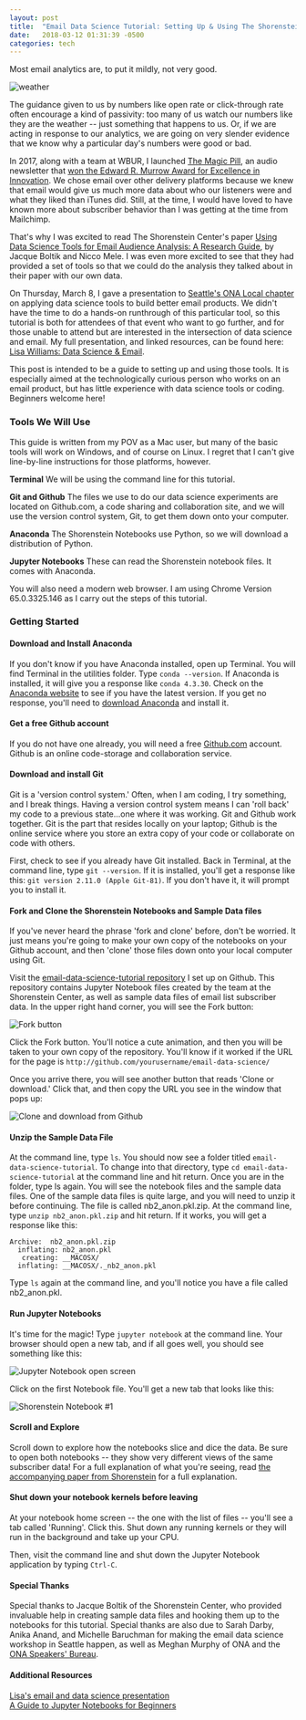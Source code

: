 ```yaml
---
layout: post
title:  "Email Data Science Tutorial: Setting Up & Using The Shorenstein Notebooks"
date:   2018-03-12 01:31:39 -0500
categories: tech
---
```


Most email analytics are, to put it mildly, not very good.

![weather](https://raw.githubusercontent.com/lisawilliams/email/gh-pages/analytics-email-weather.png)

The guidance given to us by numbers like open rate or click-through rate often encourage a kind of passivity: too many of us watch our numbers like they are the weather -- just something that happens to us.  Or, if we are acting in response to our analytics, we are going on very slender evidence that we know why a particular day's numbers were good or bad.

In 2017, along with a team at WBUR, I launched [The Magic Pill](http://www.wbur.org/magicpill), an audio newsletter that [won the Edward R. Murrow Award for Excellence in Innovation](http://legacy.wbur.org/about/blog/2017/04/25/wbur-receives-10-regional-edward-r-murrow-awards-from-the-rtdna). We chose email over other delivery platforms because we knew that email would give us much more data about who our listeners were and what they liked than iTunes did. Still, at the time, I would have loved to have known more about subscriber behavior than I was getting at the time from Mailchimp.

That's why I was excited to read The Shorenstein Center's paper [Using Data Science Tools for Email Audience Analysis: A Research Guide](https://shorensteincenter.org/wp-content/uploads/2017/10/Data-Science-Tools-for-Email-Analysis-Research-Guide.pdf?x78124), by Jacque Boltik and Nicco Mele. I was even more excited to see that they had provided a set of tools so that we could do the analysis they talked about in their paper with our own data.

On Thursday, March 8, I gave a presentation to [Seattle's ONA Local chapter](https://journalists.org/local/seattle/) on applying data science tools to build better email products. We didn't have the time to do a hands-on runthrough of this particular tool, so this tutorial is both for attendees of that event who want to go further, and for those unable to attend but are interested in the intersection of data science and email. My full presentation, and linked resources, can be found here: [Lisa Williams: Data Science & Email](http://lisawilliams.github.io/email/).

This post is intended to be a guide to setting up and using those tools. It is especially aimed at the technologically curious person who works on an email product, but has little experience with data science tools or coding. Beginners welcome here!

### Tools We Will Use

This guide is written from my POV as a Mac user, but many of the basic tools will work on Windows, and of course on Linux. I regret that I can't give line-by-line instructions for those platforms, however.

**Terminal** We will be using the command line for this tutorial.

**Git and Github** The files we use to do our data science experiments are located on Github.com, a code sharing and collaboration site, and we will use the version control system, Git, to get them down onto your computer.

**Anaconda** The Shorenstein Notebooks use Python, so we will download a distribution of Python.

**Jupyter Notebooks** These can read the Shorenstein notebook files. It comes with Anaconda.

You will also need a modern web browser. I am using Chrome Version 65.0.3325.146 as I carry out the steps of this tutorial.

### Getting Started

#### Download and Install Anaconda

If you don't know if you have Anaconda installed, open up Terminal. You will find Terminal in the utilities folder. Type `conda --version`. If Anaconda is installed, it will give you a response like `conda 4.3.30`. Check on the [Anaconda website](https://www.anaconda.com/download/#macos) to see if you have the latest version. If you get no response, you'll need to [download Anaconda](https://www.anaconda.com/download/#macos) and install it.

#### Get a free Github account

If you do not have one already, you will need a free [Github.com](https://www.github.com) account.  Github is an online code-storage and collaboration service.

#### Download and install Git

Git is a 'version control system.' Often, when I am coding, I try something, and I break things. Having a version control system means I can 'roll back' my code to a previous state...one where it was working.  Git and Github work together. Git is the part that resides locally on your laptop; Github is the online service where you store an extra copy of your code or collaborate on code with others.

First, check to see if you already have Git installed. Back in Terminal, at the command line, type `git --version`. If it is installed, you'll get a response like this: `git version 2.11.0 (Apple Git-81)`. If you don't have it, it will prompt you to install it.

#### Fork and Clone the Shorenstein Notebooks and Sample Data files

If you've never heard the phrase 'fork and clone' before, don't be worried. It just means you're going to make your own copy of the notebooks on your Github account, and then 'clone' those files down onto your local computer using Git.

Visit the [email-data-science-tutorial repository](https://github.com/lisawilliams/email-data-science-tutorial) I set up on Github. This repository contains Jupyter Notebook files created by the team at the Shorenstein Center, as well as sample data files of email list subscriber data. In the upper right hand corner, you will see the Fork button:

![Fork button](https://git-scm.com/book/en/v2/images/forkbutton.png)

Click the Fork button. You'll notice a cute animation, and then you will be taken to your own copy of the repository. You'll know if it worked if the URL for the page is `http://github.com/yourusername/email-data-science/`

Once you arrive there, you will see another button that reads 'Clone or download.' Click that, and then copy the URL you see in the window that pops up:

![Clone and download from Github](https://raw.githubusercontent.com/lisawilliams/email-data-science-tutorial/master/clone-and-download.png)

#### Unzip the Sample Data File

At the command line, type `ls`. You should now see a folder titled `email-data-science-tutorial`. To change into that directory, type `cd email-data-science-tutorial` at the command line and hit return.  Once you are in the folder, type ls again. You will see the notebook files and the sample data files. One of the sample data files is quite large, and you will need to unzip it before continuing. The file is called nb2_anon.pkl.zip.  At the command line, type `unzip nb2_anon.pkl.zip` and hit return. If it works, you will get a response like this:

```
Archive:  nb2_anon.pkl.zip
  inflating: nb2_anon.pkl
   creating: __MACOSX/
  inflating: __MACOSX/._nb2_anon.pkl

```
Type `ls` again at the command line, and you'll notice you have a file called nb2_anon.pkl.

#### Run Jupyter Notebooks

It's time for the magic! Type `jupyter notebook` at the command line. Your browser should open a new tab, and if all goes well, you should see something like this:

![Jupyter Notebook open screen](https://raw.githubusercontent.com/lisawilliams/email-data-science-tutorial/master/Jupyter-notebook-open-screen.png)

Click on the first Notebook file. You'll get a new tab that looks like this:

![Shorenstein Notebook #1](https://raw.githubusercontent.com/lisawilliams/email-data-science-tutorial/master/Jupyter-notebook-open-screen.png)

#### Scroll and Explore

Scroll down to explore how the notebooks slice and dice the data. Be sure to open both notebooks -- they show very different views of the same subscriber data! For a full explanation of what you're seeing, read [the accompanying paper from Shorenstein](https://shorensteincenter.org/wp-content/uploads/2017/10/Data-Science-Tools-for-Email-Analysis-Research-Guide.pdf?x78124) for a full explanation.

#### Shut down your notebook kernels before leaving

At your notebook home screen -- the one with the list of files -- you'll see a tab called 'Running'. Click this. Shut down any running kernels or they will run in the background and take up your CPU.

Then, visit the command line and shut down the Jupyter Notebook application by typing `Ctrl-C`.

#### Special Thanks

Special thanks to Jacque Boltik of the Shorenstein Center, who provided invaluable help in creating sample data files and hooking them up to the notebooks for this tutorial. Special thanks are also due to Sarah Darby, Anika Anand, and Michelle Baruchman for making the email data science workshop in Seattle happen, as well as Meghan Murphy of ONA and the [ONA Speakers' Bureau](https://journalists.org/group/speakers-bureau/).

#### Additional Resources

[Lisa's email and data science presentation](http://github.io/lisawilliams/email)<br>
[A Guide to Jupyter Notebooks for Beginners](https://jupyter-notebook-beginner-guide.readthedocs.io/en/latest/what_is_jupyter.html)
